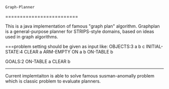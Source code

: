 
    Graph-Planner
=========================

This is a java implementation of famous "graph plan" algorithm. Graphplan is a general-purpose planner
for STRIPS-style domains, based on ideas used in graph algorithms.

===problem setting should be given as input like:
OBJECTS:3
a
b
c
INITIAL-STATE:4
CLEAR
a
ARM-EMPTY
ON
a
b
ON-TABLE
b


GOALS:2
ON-TABLE
a
CLEAR
b
***************
Current implemtaiton is able to solve famous susman-anomally problem which
is classic problem to evaluate planners. 
